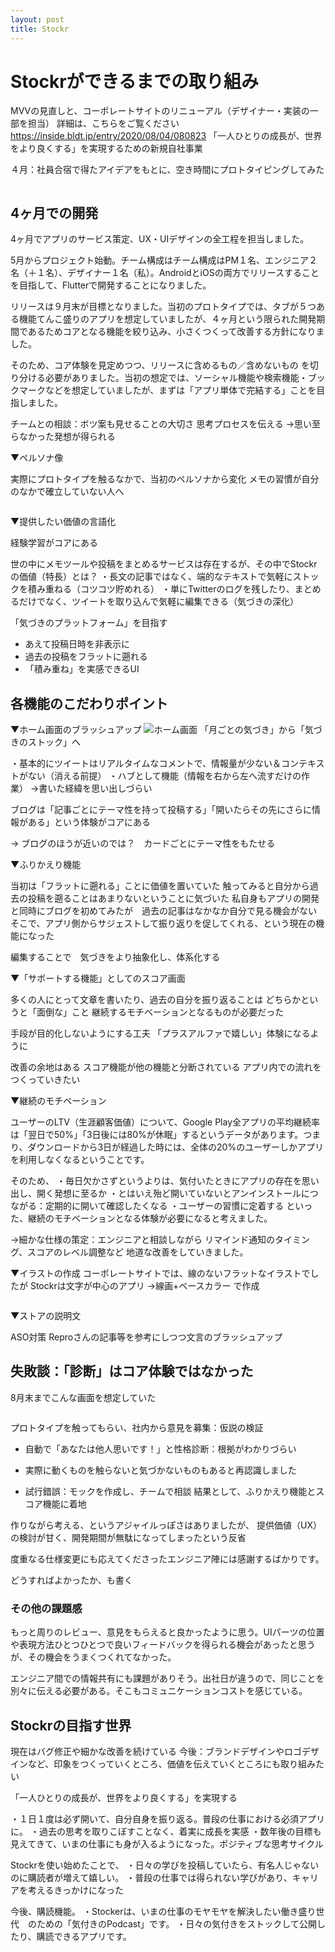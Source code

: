 ```yaml
---
layout: post
title: Stockr
---
```


# Stockrができるまでの取り組み

MVVの見直しと、コーポレートサイトのリニューアル（デザイナー・実装の一部を担当）
詳細は、こちらをご覧ください　https://inside.bldt.jp/entry/2020/08/04/080823
「一人ひとりの成長が、世界をより良くする」を実現するための新規自社事業

４月：社員合宿で得たアイデアをもとに、空き時間にプロトタイピングしてみた

<img src="" alt="">


## 4ヶ月での開発
4ヶ月でアプリのサービス策定、UX・UIデザインの全工程を担当しました。

5月からプロジェクト始動。チーム構成はチーム構成はPM１名、エンジニア２名（＋１名）、デザイナー１名（私）。AndroidとiOSの両方でリリースすることを目指して、Flutterで開発することになりました。

リリースは９月末が目標となりました。当初のプロトタイプでは、タブが５つある機能てんこ盛りのアプリを想定していましたが、４ヶ月という限られた開発期間であるためコアとなる機能を絞り込み、小さくつくって改善する方針になりました。

そのため、コア体験を見定めつつ、リリースに含めるもの／含めないもの を切り分ける必要がありました。当初の想定では、ソーシャル機能や検索機能・ブックマークなどを想定していましたが、まずは「アプリ単体で完結する」ことを目指しました。


チームとの相談：ボツ案も見せることの大切さ 思考プロセスを伝える
→思い至らなかった発想が得られる



▼ペルソナ像

実際にプロトタイプを触るなかで、当初のペルソナから変化
メモの習慣が自分のなかで確立していない人へ

<img src="" alt="">


▼提供したい価値の言語化

経験学習がコアにある


世の中にメモツールや投稿をまとめるサービスは存在するが、その中でStockrの価値（特長）とは？
・長文の記事ではなく、端的なテキストで気軽にストックを積み重ねる（コツコツ貯めれる）
・単にTwitterのログを残したり、まとめるだけでなく、ツイートを取り込んで気軽に編集できる（気づきの深化）


「気づきのプラットフォーム」を目指す
- あえて投稿日時を非表示に
- 過去の投稿をフラットに遡れる
- 「積み重ね」を実感できるUI



## 各機能のこだわりポイント

▼ホーム画面のブラッシュアップ
<img src="https://akinening.github.io/times/assets/stock.png" alt="ホーム画面">
「月ごとの気づき」から「気づきのストック」へ

・基本的にツイートはリアルタイムなコメントで、情報量が少ない＆コンテキストがない（消える前提）
・ハブとして機能（情報を右から左へ流すだけの作業）
→書いた経緯を思い出しづらい

ブログは「記事ごとにテーマ性を持って投稿する」「開いたらその先にさらに情報がある」という体験がコアにある

→ ブログのほうが近いのでは？　カードごとにテーマ性をもたせる






▼ふりかえり機能

当初は「フラットに遡れる」ことに価値を置いていた
触ってみると自分から過去の投稿を遡ることはあまりないということに気づいた
私自身もアプリの開発と同時にブログを初めてみたが　過去の記事はなかなか自分で見る機会がない
そこで、アプリ側からサジェストして振り返りを促してくれる、という現在の機能になった

編集することで　気づきをより抽象化し、体系化する




▼「サポートする機能」としてのスコア画面

多くの人にとって文章を書いたり、過去の自分を振り返ることは どちらかというと「面倒な」こと
継続するモチベーションとなるものが必要だった


手段が目的化しないようにする工夫
「プラスアルファで嬉しい」体験になるように

改善の余地はある
スコア機能が他の機能と分断されている
アプリ内での流れをつくっていきたい


▼継続のモチベーション

ユーザーのLTV（生涯顧客価値）について、Google Play全アプリの平均継続率は「翌日で50%」「3日後には80%が休眠」するというデータがあります。つまり、ダウンロードから3日が経過した時には、全体の20%のユーザーしかアプリを利用しなくなるということです。

そのため、
・毎日欠かさずというよりは、気付いたときにアプリの存在を思い出し、開く発想に至るか
・とはいえ殆ど開いていないとアンインストールにつながる：定期的に開いて確認したくなる
・ユーザーの習慣に定着する
といった、継続のモチベーションとなる体験が必要になると考えました。


→細かな仕様の策定：エンジニアと相談しながら
リマインド通知のタイミング、スコアのレベル調整など
地道な改善をしていきました。



▼イラストの作成
コーポレートサイトでは、線のないフラットなイラストでしたが
Stockrは文字が中心のアプリ →線画+ベースカラー で作成

<img src="" alt="">


▼ストアの説明文

ASO対策
Reproさんの記事等を参考にしつつ文言のブラッシュアップ


## 失敗談：「診断」はコア体験ではなかった

8月末までこんな画面を想定していた

<img src="" alt="">

プロトタイプを触ってもらい、社内から意見を募集：仮説の検証
  - 自動で「あなたは他人思いです！」と性格診断：根拠がわかりづらい
  - 実際に動くものを触らないと気づかないものもあると再認識しました

- 試行錯誤：モックを作成し、チームで相談
結果として、ふりかえり機能とスコア機能に着地


作りながら考える、というアジャイルっぽさはありましたが、
提供価値（UX）の検討が甘く、開発期間が無駄になってしまったという反省

度重なる仕様変更にも応えてくださったエンジニア陣には感謝するばかりです。

どうすればよかったか、も書く


### その他の課題感
もっと周りのレビュー、意見をもらえると良かったように思う。UIパーツの位置や表現方法ひとつひとつで良いフィードバックを得られる機会があったと思うが、その機会をうまくつくれてなかった。

エンジニア間での情報共有にも課題がありそう。出社日が違うので、同じことを別々に伝える必要がある。そこもコミュニケーションコストを感じている。


## Stockrの目指す世界

現在はバグ修正や細かな改善を続けている
今後：ブランドデザインやロゴデザインなど、印象をつくっていくところ、価値を伝えていくところにも取り組みたい



「一人ひとりの成長が、世界をより良くする」を実現する


・１日１度は必ず開いて、自分自身を振り返る。普段の仕事における必須アプリに。
・過去の思考を取りこぼすことなく、着実に成長を実感
・数年後の目標も見えてきて、いまの仕事にも身が入るようになった。ポジティブな思考サイクル

Stockrを使い始めたことで、
・日々の学びを投稿していたら、有名人じゃないのに購読者が増えて嬉しい。
・普段の仕事では得られない学びがあり、キャリアを考えるきっかけになった

今後、購読機能。
・Stockerは、いまの仕事のモヤモヤを解決したい働き盛り世代　のための「気付きのPodcast」です。
・日々の気付きをストックして公開したり、購読できるアプリです。

